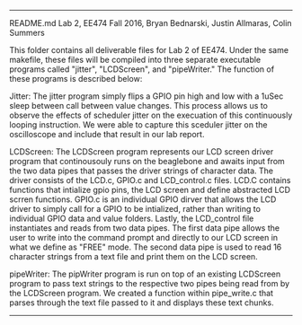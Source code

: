--------

README.md
Lab 2, EE474 Fall 2016, Bryan Bednarski, Justin Allmaras, Colin Summers

This folder contains all deliverable files for Lab 2 of EE474. Under the same makefile, these files will be compiled into three separate executable programs called "jitter", "LCDScreen", and "pipeWriter." The function of these programs is described below:

Jitter: The jitter program simply flips a GPIO pin high and low with a 1uSec sleep between call between value changes. This process allows us to observe the effects of scheduler jitter on the execuation of this continuously looping instruction. We were able to capture this sceduler jitter on the oscilloscope and include that result in our lab report.

LCDScreen: The LCDScreen program represents our LCD screen driver program that continousouly runs on the beaglebone and awaits input from the two data pipes that passes the driver strings of character data. The driver consists of the LCD.c,  GPIO.c and LCD_control.c files. LCD.C contains functions that intialize gpio pins, the LCD screen and define abstracted LCD scrren functions. GPIO.c is an individual GPIO dirver that allows the LCD driver to simply call for a GPIO to be intialized, rather than writing to individual GPIO data and value folders. Lastly, the LCD_control file instantiates and reads from two data pipes. The first data pipe allows the user to write into the command prompt and directly to our LCD screen in what we define as "FREE" mode. The second data pipe is used to read 16 character strings from a text file and print them on the LCD screen.

pipeWriter: The pipWriter program is run on top of an existing LCDScreen program to pass text strings to the respective two pipes being read from by the LCDScreen program. We created a function within pipe_write.c that parses through the text file passed to it and displays these text chunks.

--------- 

